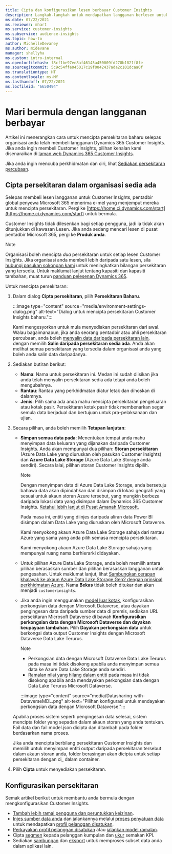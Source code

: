 ```yaml
---
title: Cipta dan konfigurasikan lesen berbayar Customer Insights
description: Langkah-langkah untuk mendapatkan langganan berlesen untuk Dynamics 365 Customer Insights dan mengkonfigurasikannya.
ms.date: 07/22/2021
ms.reviewer: mhart
ms.service: customer-insights
ms.subservice: audience-insights
ms.topic: how-to
author: MichelleDevaney
ms.author: midevane
manager: shellyha
ms.custom: intro-internal
ms.openlocfilehash: f8cf1be97ee8af46145a450009fd278b1821f8fe
ms.sourcegitcommit: 5c9c54ffe045017c19f0042437ada2c101dcaa0f
ms.translationtype: HT
ms.contentlocale: ms-MY
ms.lasthandoff: 07/22/2021
ms.locfileid: "6650494"
---
```

# <a name="get-started-with-a-paid-subscription"></a>Mari bermula dengan langganan berbayar

Artikel ini menerangkan cara untuk mencipta persekitaran baharu selepas organisasi anda telah membeli langganan Dynamics 365 Customer Insights. Jika anda ingin membeli Customer Insights, pilihan kenalan kami disenaraikan di [laman web Dynamics 365 Customer Insights](https://dynamics.microsoft.com/ai/customer-insights/). 

Jika anda ingin mencuba perkhidmatan dan ciri, lihat [Sediakan persekitaran percubaan](get-started-trial.md).

## <a name="create-an-environment-in-an-existing-organization"></a>Cipta persekitaran dalam organisasi sedia ada

Selepas membeli lesen langganan untuk Customer Insights, pentadbir global penyewa Microsoft 365 menerima e-mel yang menjemput mereka untuk mencipta persekitaran. Pergi ke [https://home.ci.dynamics.com/start](https://home.ci.dynamics.com/start) untuk bermula. 

Customer Insights tidak dilesenkan bagi setiap pengguna, jadi ia tidak akan ditunjukkan di kawasan Lesen. Jika anda sedang mencari lesen di pusat pentadbir Microsoft 365, pergi ke **Produk anda**. 

> [!NOTE]
> Organisasi boleh mencipta *dua* persekitaran untuk setiap lesen Customer Insights. Jika organisasi anda membeli lebih daripada satu lesen, sila [hubungi pasukan sokongan kami](https://go.microsoft.com/fwlink/?linkid=2079641) untuk meningkatkan bilangan persekitaran yang tersedia. Untuk maklumat lanjut tentang kapasiti dan kapasiti tambahan, muat turun [panduan pelesenan Dynamics 365](https://go.microsoft.com/fwlink/?LinkId=866544).

Untuk mencipta persekitaran:

1. Dalam dialog **Cipta persekitaran**, pilih **Persekitaran Baharu**.

   :::image type="content" source="media/environment-settings-dialog.png" alt-text="Dialog untuk mencipta persekitaran Customer Insights baharu.":::

   Kami mengesyorkan untuk mula menyediakan persekitaran dari awal. Walau bagaimanapun, jika anda seorang pentadbir atau ahli persekitaran percubaan, anda boleh [menyalin data daripada persekitaran lain](manage-environments.md#copy-the-environment-configuration), dengan memilih **Salin daripada persekitaran sedia ada**. Anda akan melihat semua persekitaran yang tersedia dalam organisasi anda yang boleh anda salin data daripadanya.

1. Sediakan butiran berikut:
   - **Nama**: Nama untuk persekitaran ini. Medan ini sudah diisikan jika anda telah menyalin persekitaran sedia ada tetapi anda boleh mengubahnya.
   - **Rantau**: Rantau yang perkhidmatan diatur letak dan dihoskan di dalamnya.
   - **Jenis**: Pilih sama ada anda mahu mencipta persekitaran pengeluaran atau kotak pasir. Persekitaran kotak pasir tidak membenarkan segar semula data berjadual dan bertujuan untuk pra-pelaksanaan dan ujian.
   
1. Secara pilihan, anda boleh memilih **Tetapan lanjutan**:

   - **Simpan semua data pada**: Menentukan tempat anda mahu menyimpan data keluaran yang dijanakan daripada Customer Insights. Anda akan mempunyai dua pilihan: **Storan persekitaran** (Azure Data Lake  yang diuruskan oleh pasukan Customer Insights) dan **Azure Data Lake Storage** (Azure Data Lake Storage anda sendiri). Secara lalai, pilihan storan Customer Insights dipilih.

     > [!NOTE]
     > Dengan menyimpan data di Azure Data Lake Storage, anda bersetuju bahawa data akan dipindahkan dan disimpan di lokasi geografi yang sesuai untuk akaun storan Azure tersebut, yang mungkin berbeza daripada lokasi data yang disimpan dalam Dynamics 365 Customer Insights. [Ketahui lebih lanjut di Pusat Amanah Microsoft.](https://www.microsoft.com/trust-center)
     >
     > Pada masa ini, entiti yang diinjes daripada aliran data Power BI disimpan dalam Data Lake yang diuruskan oleh Microsoft Dataverse. 
     > 
     > Kami menyokong akaun Azure Data Lake Storage sahaja dari rantau Azure yang sama yang anda pilih semasa mencipta persekitaran. 
     > 
     > Kami menyokong akaun Azure Data Lake Storage sahaja yang mempunyai ruang nama berhierarki didayakan.


   - Untuk pilihan Azure Data Lake Storage, anda boleh memilih antara pilihan berasaskan sumber dan pilihan berasaskan langganan untuk pengesahan. Untuk maklumat lanjut, lihat [Sambungkan cerapan khalayak ke akaun Azure Data Lake Storage Gen2 dengan prinsipal perkhidmatan Azure](connect-service-principal.md). Nama **Bekas** tidak boleh ditukar dan akan menjadi `customerinsights`.
   
   - Jika anda ingin menggunakan [model luar kotak](predictions-overview.md#out-of-box-models), konfigurasikan perkongsian data dengan Microsoft Dataverse, atau dayakan pengingesan data daripada sumber data di premis, sediakan URL persekitaran Microsoft Dataverse di bawah **Konfigurasikan perkongsian data dengan Microsoft Dataverse dan dayakan keupayaan tambahan**. Pilih **Dayakan perkongsian data** untuk berkongsi data output Customer Insights dengan Microsoft Dataverse Data Lake Terurus.

     > [!NOTE]
     > - Perkongsian data dengan Microsoft Dataverse Data Lake Terurus pada masa ini tidak disokong apabila anda menyimpan semua data ke Azure Data Lake Storage anda sendiri.
     > - [Ramalan nilai yang hilang dalam entiti](predictions.md) pada masa ini tidak disokong apabila anda mendayakan perkongsian data dengan Data Lake Terurus Microsoft Dataverse.

     :::image type="content" source="media/Datasharing-with-DataverseMDL.png" alt-text="Pilihan konfigurasi untuk mendayakan perkongsian data dengan Microsoft Dataverse.":::

   Apabila proses sistem seperti pengingesan data selesai, sistem mencipta folder yang sepadan dalam akaun storan yang anda tentukan. Fail data dan fail model.json dicipta dan ditambah pada folder berdasarkan nama proses.

   Jika anda mencipta berbilang persekitaran Customer Insights dan memilih untuk menyimpan entiti output daripada persekitaran tersebut dalam akaun storan anda, folder berasingan akan dicipta untuk setiap persekitaran dengan ci_<environmentid> dalam container.

1. Pilih **Cipta** untuk menyediakan persekitaran. 

## <a name="configure-an-environment"></a>Konfigurasikan persekitaran

Semak artikel berikut untuk membantu anda bermula dengan mengkonfigurasikan Customer Insights. 

- [Tambah lebih ramai pengguna dan peruntukkan keizinan](permissions.md).
- [Injes sumber data anda](data-sources.md) dan jalankannya melalui [proses penyatuan data](data-unification.md) untuk mendapatkan [profil pelanggan disatukan](customer-profiles.md).
- [Perkayakan profil pelanggan disatukan](enrichment-hub.md) atau [jalankan model ramalan](predictions-overview.md).
- Cipta [segmen](segments.md) kepada pelanggan kumpulan dan [ukur](measures.md) semakan KPI.
- Sediakan [sambungan](connections.md) dan [eksport](export-destinations.md) untuk memproses subset data anda dalam aplikasi lain.
